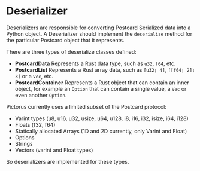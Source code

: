 # Deserializer

Deserializers are responsible for converting Postcard Serialized data into a Python object. A Deserializer should implement the `deserialize` method for the particular Postcard object that it represents.

There are three types of deserialize classes defined:
- **PostcardData** Represents a Rust data type, such as `u32`, `f64`, etc.
- **PostcardList** Represents a Rust array data, such as `[u32; 4]`, `[[f64; 2]; 3]` or a `Vec`, etc.
- **PostcardContainer** Represents a Rust object that can contain an inner object, for example an `Option` that can contain a single value, a `Vec` or even another `Option`. 

Pictorus currently uses a limited subset of the Postcard protocol:
- Varint types (u8, u16, u32, usize, u64, u128, i8, i16, i32, isize, i64, i128)
- Floats (f32, f64)
- Statically allocated Arrays (1D and 2D currently, only Varint and Float)
- Options
- Strings
- Vectors (varint and Float types)

So deserializers are implemented for these types.